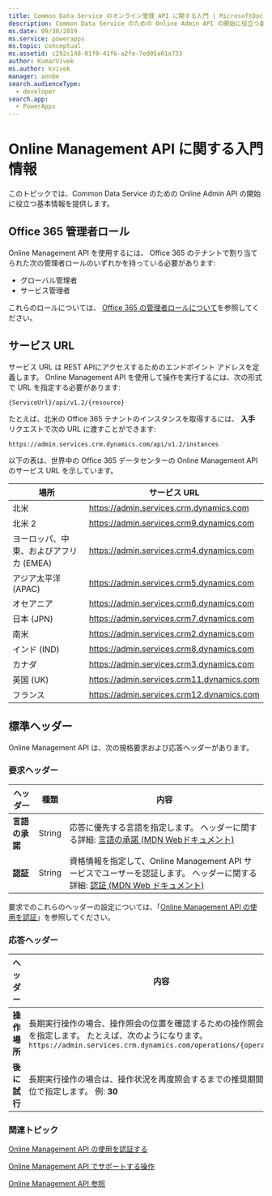 ```yaml
---
title: Common Data Service のオンライン管理 API に関する入門 | MicrosoftDocs
description: Common Data Service のための Online Admin API の開始に役立つ基本情報を提供します。
ms.date: 09/30/2019
ms.service: powerapps
ms.topic: conceptual
ms.assetid: c292c148-01f0-41f6-a2fe-7ed05a01a733
author: KumarVivek
ms.author: kvivek
manager: annbe
search.audienceType:
  - developer
search.app:
  - PowerApps
---
```

# <a name="get-started-with-online-management-api"></a>Online Management API に関する入門情報 

このトピックでは、Common Data Service のための Online Admin API の開始に役立つ基本情報を提供します。

## <a name="office-365-admin-roles"></a>Office 365 管理者ロール

Online Management API を使用するには、 Office 365 のテナントで割り当てられた次の管理者ロールのいずれかを持っている必要があります:

- グローバル管理者
- サービス管理者

これらのロールについては、 [ Office 365 の管理者ロールについて](https://support.office.com/en-us/article/About-Office-365-admin-roles-da585eea-f576-4f55-a1e0-87090b6aaa9d)を参照してください。

## <a name="service-url"></a>サービス URL

サービス URL は REST APIにアクセスするためのエンドポイント アドレスを定義します。 Online Management API を使用して操作を実行するには、次の形式で URL を指定する必要があります:

`{ServiceUrl}/api/v1.2/{resource}`

たとえば、北米の Office 365 テナントのインスタンスを取得するには、 **入手** リクエストで次の URL に渡すことができます:

`https://admin.services.crm.dynamics.com/api/v1.2/instances`


以下の表は、世界中の Office 365 データセンターの Online Management API のサービス URL を示しています。

|場所 | サービス URL |
|---------|-------------|
|北米 | https://admin.services.crm.dynamics.com |
|北米 2 | https://admin.services.crm9.dynamics.com |
|ヨーロッパ、中東、およびアフリカ (EMEA) | https://admin.services.crm4.dynamics.com |
|アジア太平洋 (APAC) | https://admin.services.crm5.dynamics.com |
|オセアニア | https://admin.services.crm6.dynamics.com |
|日本 (JPN) | https://admin.services.crm7.dynamics.com |
|南米 | https://admin.services.crm2.dynamics.com |
|インド (IND) | https://admin.services.crm8.dynamics.com |
|カナダ | https://admin.services.crm3.dynamics.com |
|英国 (UK) | https://admin.services.crm11.dynamics.com |
|フランス | https://admin.services.crm12.dynamics.com |

## <a name="standard-headers"></a>標準ヘッダー

Online Management API は、次の規格要求および応答ヘッダーがあります。

### <a name="request-headers"></a>要求ヘッダー

| ヘッダー​​ | 種類​​ | 内容  |
|--------|------|--------------|
|**言語の承諾**|String|応答に優先する言語を指定します。 ヘッダーに関する詳細: [言語の承諾 (MDN Webドキュメント) ](https://developer.mozilla.org/en-US/docs/Web/HTTP/Headers/Accept-Language)|
|**認証**|String|資格情報を指定して、Online Management API サービスでユーザーを認証します。 ヘッダーに関する詳細: [認証 (MDN Web ドキュメント) ](https://developer.mozilla.org/en-US/docs/Web/HTTP/Headers/Authorization)|

要求でのこれらのヘッダーの設定については、「[Online Management API の使用を認証](authentication.md)」を参照してください。

### <a name="response-headers"></a>応答ヘッダー

| ヘッダー​​ | 内容  |
|--------|--------------|
|**操作場所**|長期実行操作の場合、操作照会の位置を確認するための操作照会の場所を指定します。 たとえば、次のようになります。<br />`https://admin.services.crm.dynamics.com/operations/{operationid}`|
|**後に試行**|長期実行操作の場合は、操作状況を再度照会するまでの推奨期間を秒単位で指定します。 例: **30**|
    
### <a name="related-topics"></a>関連トピック  

[Online Management API の使用を認証する](authentication.md)

[Online Management API でサポートする操作](operations-supported.md)

[Online Management API 参照](/rest/api/admin.services.crm.dynamics.com)
